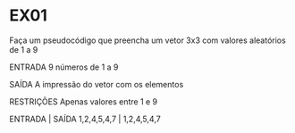 # EX01

Faça um pseudocódigo que preencha um vetor 3x3 com valores aleatórios de 1 a 9

ENTRADA 
9 números de 1 a 9

SAÍDA
A impressão do vetor com os elementos 

RESTRIÇÕES
Apenas valores entre 1 e 9

ENTRADA        |    SAÍDA
1,2,4,5,4,7    |    1,2,4,5,4,7
